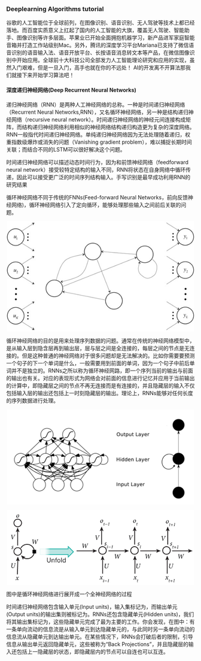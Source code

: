### Deeplearning Algorithms tutorial
谷歌的人工智能位于全球前列，在图像识别、语音识别、无人驾驶等技术上都已经落地。而百度实质意义上扛起了国内的人工智能的大旗，覆盖无人驾驶、智能助手、图像识别等许多层面。苹果业已开始全面拥抱机器学习，新产品进军家庭智能音箱并打造工作站级别Mac。另外，腾讯的深度学习平台Mariana已支持了微信语音识别的语音输入法、语音开放平台、长按语音消息转文本等产品，在微信图像识别中开始应用。全球前十大科技公司全部发力人工智能理论研究和应用的实现，虽然入门艰难，但是一旦入门，高手也就在你的不远处！
AI的开发离不开算法那我们就接下来开始学习算法吧！

#### 深度递归神经网络(Deep Recurrent Neural Networks)

递归神经网络（RNN）是两种人工神经网络的总称。一种是时间递归神经网络（Recurrent Neural Networks,RNN），又名循环神经网络，另一种是结构递归神经网络（recursive neural network）。时间递归神经网络的神经元间连接构成矩阵，而结构递归神经网络利用相似的神经网络结构递归构造更为复杂的深度网络。RNN一般指代时间递归神经网络。单纯递归神经网络因为无法处理随着递归，权重指数级爆炸或消失的问题（Vanishing gradient problem），难以捕捉长期时间关联；而结合不同的LSTM可以很好解决这个问题。

时间递归神经网络可以描述动态时间行为，因为和前馈神经网络（feedforward neural network）接受较特定结构的输入不同，RNN将状态在自身网络中循环传递，因此可以接受更广泛的时间序列结构输入。手写识别是最早成功利用RNN的研究结果

循环神经网络不同于传统的FNNs(Feed-forward Neural Networks，前向反馈神经网络)，循环神经网络引入了定向循环，能够处理那些输入之间前后关联的问题。
<p align="center">
<img width="500" align="center" src="../../images/362.jpg" />
</p>

循环神经网络的目的是用来处理序列数据的问题。通常在传统的神经网络模型中，是从输入层到隐含层再到输出层，层与层之间是全连接的，每层之间的节点是无连接的。但是这种普通的神经网络对于很多问题却是无法解决的。比如你需要要预测一个句子的下一个单词是什么，一般需要用到前面的单词，因为一个句子中前后单词并不是独立的。RNNs之所以称为循环神经网路，即一个序列当前的输出与前面的输出也有关。对应的表现形式为网络会对前面的信息进行记忆并应用于当前输出的计算中，即隐藏层之间的节点不再无连接而是有连接的，并且隐藏层的输入不仅包括输入层的输出还包括上一时刻隐藏层的输出。理论上，RNNs能够对任何长度的序列数据进行处理。
<p align="center">
<img width="500" align="center" src="../../images/363.jpg" />
</p>

<p align="center">
<img width="500" align="center" src="../../images/364.jpg" />
</p>
图中是循环神经网络进行展开成一个全神经网络的过程

时间递归神经网络包含输入单元(Input units)，输入集标记为，而输出单元(Output units)的输出集则被标记为。RNNs还包含隐藏单元(Hidden units)，我们将其输出集标记为，这些隐藏单元完成了最为主要的工作。你会发现，在图中：有一条单向流动的信息流是从输入单元到达隐藏单元的，与此同时另一条单向流动的信息流从隐藏单元到达输出单元。在某些情况下，RNNs会打破后者的限制，引导信息从输出单元返回隐藏单元，这些被称为“Back Projections”，并且隐藏层的输入还包括上一隐藏层的状态，即隐藏层内的节点可以自连也可以互连。 
